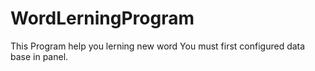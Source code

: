 # WordLerningProgram
This Program help you lerning new word
You must first configured data base in panel.

